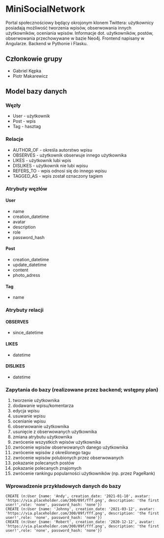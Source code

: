 # MiniSocialNetwork

Portal społecznościowy będący okrojonym klonem Twittera: użytkownicy posiadają możliwość tworzenia wpisów, obserwowania innych użytkowników, oceniania wpisów.
Informacje dot. użytkowników, postów, obserwowania przechowywane w bazie Neo4j. Frontend napisany w Angularze. Backend w Pythonie i Flasku.

## Członkowie grupy

- Gabriel Kępka
- Piotr Makarewicz

## Model bazy danych

### Węzły

- User - użytkownik
- Post - wpis
- Tag - hasztag

### Relacje

- AUTHOR_OF - określa autorstwo wpisu
- OBSERVES - użytkownik obserwuje innego użytkownika
- LIKES - użytkownik lubi wpis
- DISLIKES - użytkownik nie lubi wpisu
- REFERS_TO - wpis odnosi się do innego wpisu
- TAGGED_AS - wpis został oznaczony tagiem

### Atrybuty węzłów

#### User

- name
- creation_datetime
- avatar
- description
- role
- password_hash

#### Post

- creation_datetime
- update_datetime
- content
- photo_adress

#### Tag

- name

### Atrybuty relacji

#### OBSERVES
 - since_datetime

#### LIKES
 - datetime

#### DISLIKES
 - datetime

### Zapytania do bazy (realizowane przez backend; wstępny plan)

1. tworzenie użytkownika
2. dodawanie wpisu/komentarza
3. edycja wpisu
4. usuwanie wpisu
5. ocenianie wpisu
6. obserwowanie użytkownika
7. usunięcie z obserwowanych użytkownika
8. zmiana atrybutu użytkownika
9. zwrócenie wszystkich wpisów użytkownika
10. zwrócenie wpisów obserwowanych danego użytkownika
11. zwrócenie wpisów z określonego tagu
12. zwrócenie wpisów polubionych przez obserwowanych
13. pokazanie polecanych postów
14. pokazanie polecanych znajomych
15. zwrócenie rankingu popularności użytkowników (np. przez PageRank)

### Wprowadzenie przykładowych danych do bazy

```cypher
CREATE (n:User {name: 'Andy', creation_date: '2021-01-10', avatar: 'https://via.placeholder.com/300/09f/fff.png', description: 'the first user!',role: 'none', password_hash: 'none'})
CREATE (n:User {name: 'Johnny', creation_date: '2021-03-12', avatar: 'https://via.placeholder.com/300/09f/fff.png', description: 'the first user!',role: 'none', password_hash: 'none'})
CREATE (n:User {name: 'Robert', creation_date: '2020-12-12', avatar: 'https://via.placeholder.com/300/09f/fff.png', description: 'the first user!',role: 'none', password_hash: 'none'})
```
